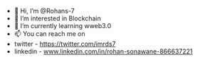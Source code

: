 - 👋 Hi, I’m @Rohans-7
- 👀 I’m interested in Blockchain
- 🌱 I’m currently learning wweb3.0
- 📫 You can reach me on
- twitter   - https://twitter.com/imrds7
- linkedin  - www.linkedin.com/in/rohan-sonawane-866637221

<!---
Rohans-7/Rohans-7 is a ✨ special ✨ repository because its `README.md` (this file) appears on your GitHub profile.
You can click the Preview link to take a look at your changes.
--->
